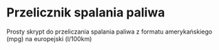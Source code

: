 # Przelicznik spalania paliwa #
Prosty skrypt do przeliczania spalania paliwa z formatu amerykańskiego (mpg) na europejski (l/100km)
